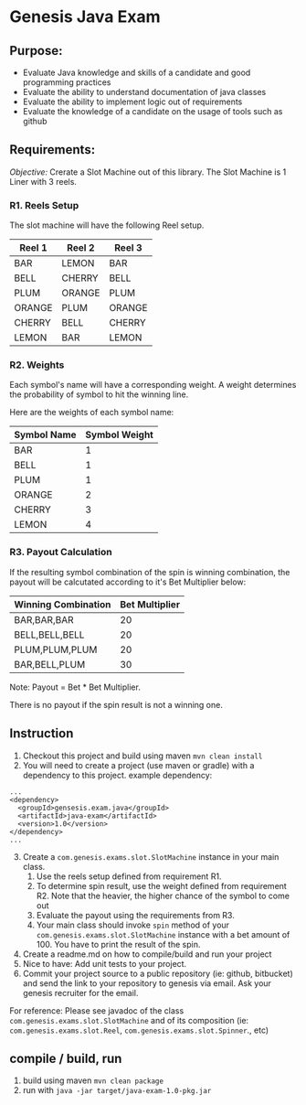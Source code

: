 # Genesis Java Exam

## Purpose:

* Evaluate Java knowledge and skills of a candidate and good programming practices
* Evaluate the ability to understand documentation of java classes
* Evaluate the ability to implement logic out of requirements
* Evaluate the knowledge of a candidate on the usage of tools such as github

## Requirements:

*Objective:* Crerate a Slot Machine out of this library. The Slot Machine is 1 Liner with 3 reels. 

### R1. Reels Setup
The slot machine will have the following Reel setup.

| Reel 1 | Reel 2 | Reel 3 |
|--------|--------|--------|
|BAR | LEMON | BAR |
|BELL | CHERRY | BELL |
|PLUM | ORANGE | PLUM |
|ORANGE | PLUM | ORANGE |
|CHERRY | BELL | CHERRY |
|LEMON | BAR | LEMON |

### R2. Weights

Each symbol's name will have a corresponding weight. A weight determines the probability of symbol to hit the winning line. 


Here are the weights of each symbol name:

| Symbol Name | Symbol Weight |
|-------------|--------------|
| BAR | 1 |
| BELL | 1 |
| PLUM | 1 |
| ORANGE | 2 |
| CHERRY | 3 |
| LEMON | 4 |


### R3. Payout Calculation

If the resulting symbol combination of the spin is winning combination, the payout will be calcutated according to it's Bet Multiplier below:

| Winning Combination | Bet Multiplier |
|-------------|----------------|
| BAR,BAR,BAR | 20  |
| BELL,BELL,BELL | 20  |
| PLUM,PLUM,PLUM | 20  |
| BAR,BELL,PLUM | 30  |

Note:
Payout = Bet * Bet Multiplier.

There is no payout if the spin result is not a winning one.

## Instruction
1. Checkout this project and build using maven `mvn clean install`
2. You will need to create a project (use maven or gradle) with a dependency to this project. example dependency: 
```
...
<dependency>  
  <groupId>gensesis.exam.java</groupId>  
  <artifactId>java-exam</artifactId>  
  <version>1.0</version>  
</dependency> 
...
```
3. Create a `com.genesis.exams.slot.SlotMachine` instance in your main class. 
	1. Use the reels setup defined from requirement R1. 
	2. To determine spin result, use the weight defined from requirement R2. Note that the heavier, the higher chance of the symbol to come out
	3. Evaluate the payout using the requirements from R3. 
	4. Your main class should invoke `spin` method of your `com.genesis.exams.slot.SlotMachine` instance with a bet amount of 100. You have to print the result of the spin.
4. Create a readme.md on how to compile/build and run your project
4. Nice to have: Add unit tests to your project.
5. Commit your project source to a public repository (ie: github, bitbucket) and send the link to your repository to genesis via email. Ask your genesis recruiter for the email.


For reference: Please see javadoc of the class `com.genesis.exams.slot.SlotMachine` and of its composition (ie: `com.genesis.exams.slot.Reel`, `com.genesis.exams.slot.Spinner`., etc)

## compile / build, run
1. build using maven `mvn clean package`
2. run with `java -jar target/java-exam-1.0-pkg.jar`
